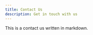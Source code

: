 ```yaml
---
title: Contact Us
description: Get in touch with us
---
```


This is a contact us written in markdown.
